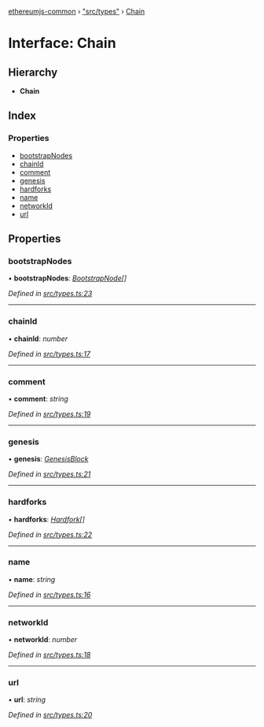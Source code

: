 [ethereumjs-common](../README.md) › ["src/types"](../modules/_src_types_.md) › [Chain](_src_types_.chain.md)

# Interface: Chain

## Hierarchy

- **Chain**

## Index

### Properties

- [bootstrapNodes](_src_types_.chain.md#bootstrapnodes)
- [chainId](_src_types_.chain.md#chainid)
- [comment](_src_types_.chain.md#comment)
- [genesis](_src_types_.chain.md#genesis)
- [hardforks](_src_types_.chain.md#hardforks)
- [name](_src_types_.chain.md#name)
- [networkId](_src_types_.chain.md#networkid)
- [url](_src_types_.chain.md#url)

## Properties

### bootstrapNodes

• **bootstrapNodes**: _[BootstrapNode](_src_types_.bootstrapnode.md)[]_

_Defined in [src/types.ts:23](https://github.com/ethereumjs/ethereumjs-vm/blob/master/packages/common/src/types.ts#L23)_

---

### chainId

• **chainId**: _number_

_Defined in [src/types.ts:17](https://github.com/ethereumjs/ethereumjs-vm/blob/master/packages/common/src/types.ts#L17)_

---

### comment

• **comment**: _string_

_Defined in [src/types.ts:19](https://github.com/ethereumjs/ethereumjs-vm/blob/master/packages/common/src/types.ts#L19)_

---

### genesis

• **genesis**: _[GenesisBlock](_src_types_.genesisblock.md)_

_Defined in [src/types.ts:21](https://github.com/ethereumjs/ethereumjs-vm/blob/master/packages/common/src/types.ts#L21)_

---

### hardforks

• **hardforks**: _[Hardfork](_src_types_.hardfork.md)[]_

_Defined in [src/types.ts:22](https://github.com/ethereumjs/ethereumjs-vm/blob/master/packages/common/src/types.ts#L22)_

---

### name

• **name**: _string_

_Defined in [src/types.ts:16](https://github.com/ethereumjs/ethereumjs-vm/blob/master/packages/common/src/types.ts#L16)_

---

### networkId

• **networkId**: _number_

_Defined in [src/types.ts:18](https://github.com/ethereumjs/ethereumjs-vm/blob/master/packages/common/src/types.ts#L18)_

---

### url

• **url**: _string_

_Defined in [src/types.ts:20](https://github.com/ethereumjs/ethereumjs-vm/blob/master/packages/common/src/types.ts#L20)_

